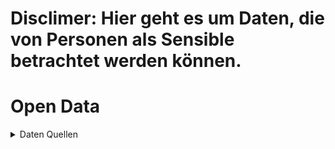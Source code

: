 # Disclimer: Hier geht es um Daten, die von Personen als Sensible betrachtet werden können. 

# Open Data

<details>
<summary>Daten Quellen</summary>
<!--All you need is a blank line-->

    + markdown list 1
        + nested list 1
        Selbstmord Daten -> https://www.destatis.de/EN/Themes/Society-Environment/Health/Causes-Death/Tables/deaths-suicide-months.html

        DWD - SonnenTage -> https://opendata.dwd.de/climate_environment/CDC/observations_germany/climate/monthly/more_precip/historical/monatswerte_RR_00046_20060101_20241231_hist.zip
</details>
